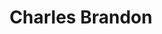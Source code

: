 ---
title: Charles Brandon
layout: bio
permalink: /charles_brandon.html
bio-image: /images/brandon.jpg
---